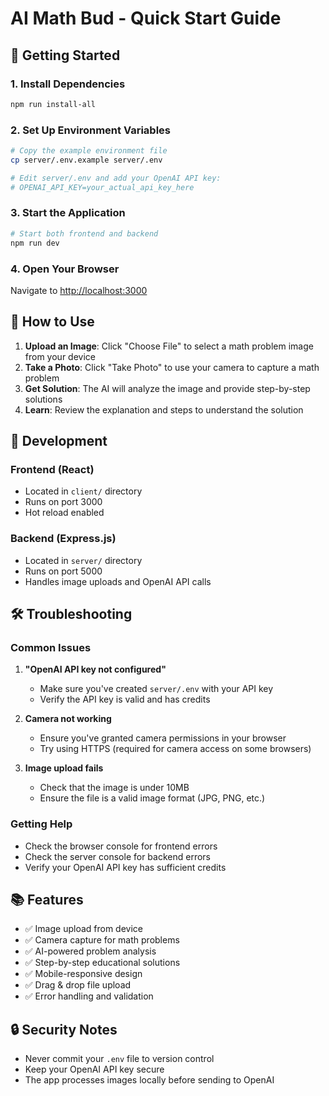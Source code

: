 # AI Math Bud - Quick Start Guide

## 🚀 Getting Started

### 1. Install Dependencies
```bash
npm run install-all
```

### 2. Set Up Environment Variables
```bash
# Copy the example environment file
cp server/.env.example server/.env

# Edit server/.env and add your OpenAI API key:
# OPENAI_API_KEY=your_actual_api_key_here
```

### 3. Start the Application
```bash
# Start both frontend and backend
npm run dev
```

### 4. Open Your Browser
Navigate to [http://localhost:3000](http://localhost:3000)

## 📱 How to Use

1. **Upload an Image**: Click "Choose File" to select a math problem image from your device
2. **Take a Photo**: Click "Take Photo" to use your camera to capture a math problem
3. **Get Solution**: The AI will analyze the image and provide step-by-step solutions
4. **Learn**: Review the explanation and steps to understand the solution

## 🔧 Development

### Frontend (React)
- Located in `client/` directory
- Runs on port 3000
- Hot reload enabled

### Backend (Express.js)
- Located in `server/` directory  
- Runs on port 5000
- Handles image uploads and OpenAI API calls

## 🛠️ Troubleshooting

### Common Issues

1. **"OpenAI API key not configured"**
   - Make sure you've created `server/.env` with your API key
   - Verify the API key is valid and has credits

2. **Camera not working**
   - Ensure you've granted camera permissions in your browser
   - Try using HTTPS (required for camera access on some browsers)

3. **Image upload fails**
   - Check that the image is under 10MB
   - Ensure the file is a valid image format (JPG, PNG, etc.)

### Getting Help

- Check the browser console for frontend errors
- Check the server console for backend errors
- Verify your OpenAI API key has sufficient credits

## 📚 Features

- ✅ Image upload from device
- ✅ Camera capture for math problems
- ✅ AI-powered problem analysis
- ✅ Step-by-step educational solutions
- ✅ Mobile-responsive design
- ✅ Drag & drop file upload
- ✅ Error handling and validation

## 🔒 Security Notes

- Never commit your `.env` file to version control
- Keep your OpenAI API key secure
- The app processes images locally before sending to OpenAI

